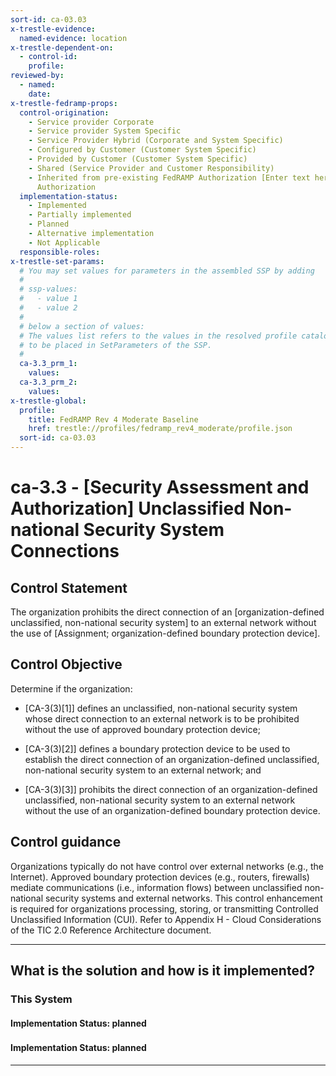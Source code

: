 ```yaml
---
sort-id: ca-03.03
x-trestle-evidence:
  named-evidence: location
x-trestle-dependent-on:
  - control-id:
    profile:
reviewed-by:
  - named:
    date:
x-trestle-fedramp-props:
  control-origination:
    - Service provider Corporate
    - Service provider System Specific
    - Service Provider Hybrid (Corporate and System Specific)
    - Configured by Customer (Customer System Specific)
    - Provided by Customer (Customer System Specific)
    - Shared (Service Provider and Customer Responsibility)
    - Inherited from pre-existing FedRAMP Authorization [Enter text here], Date of
      Authorization
  implementation-status:
    - Implemented
    - Partially implemented
    - Planned
    - Alternative implementation
    - Not Applicable
  responsible-roles:
x-trestle-set-params:
  # You may set values for parameters in the assembled SSP by adding
  #
  # ssp-values:
  #   - value 1
  #   - value 2
  #
  # below a section of values:
  # The values list refers to the values in the resolved profile catalog, and the ssp-values represent new values
  # to be placed in SetParameters of the SSP.
  #
  ca-3.3_prm_1:
    values:
  ca-3.3_prm_2:
    values:
x-trestle-global:
  profile:
    title: FedRAMP Rev 4 Moderate Baseline
    href: trestle://profiles/fedramp_rev4_moderate/profile.json
  sort-id: ca-03.03
---
```


# ca-3.3 - \[Security Assessment and Authorization\] Unclassified Non-national Security System Connections

## Control Statement

The organization prohibits the direct connection of an [organization-defined unclassified, non-national security system] to an external network without the use of [Assignment; organization-defined boundary protection device].

## Control Objective

Determine if the organization:

- \[CA-3(3)[1]\] defines an unclassified, non-national security system whose direct connection to an external network is to be prohibited without the use of approved boundary protection device;

- \[CA-3(3)[2]\] defines a boundary protection device to be used to establish the direct connection of an organization-defined unclassified, non-national security system to an external network; and

- \[CA-3(3)[3]\] prohibits the direct connection of an organization-defined unclassified, non-national security system to an external network without the use of an organization-defined boundary protection device.

## Control guidance

Organizations typically do not have control over external networks (e.g., the Internet). Approved boundary protection devices (e.g., routers, firewalls) mediate communications (i.e., information flows) between unclassified non-national security systems and external networks. This control enhancement is required for organizations processing, storing, or transmitting Controlled Unclassified Information (CUI).
Refer to Appendix H - Cloud Considerations of the TIC 2.0 Reference Architecture document.

______________________________________________________________________

## What is the solution and how is it implemented?

<!-- For implementation status enter one of: implemented, partial, planned, alternative, not-applicable -->

<!-- Note that the list of rules under ### Rules: is read-only and changes will not be captured after assembly to JSON -->

### This System

<!-- Add implementation prose for the main This System component for control: ca-3.3 -->

#### Implementation Status: planned

### 

<!-- Add control implementation description here for control: ca-3.3 -->

#### Implementation Status: planned

______________________________________________________________________
